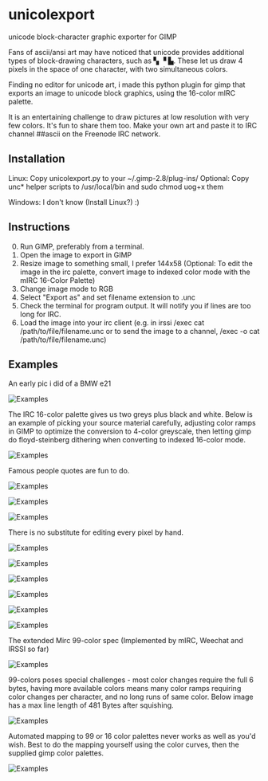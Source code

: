 # unicolexport
unicode block-character graphic exporter for GIMP

Fans of ascii/ansi art may have noticed that unicode provides additional types of block-drawing
characters, such as ▚ ▝ ▙.  These let us draw 4 pixels in the space of one character, with two 
simultaneous colors.

Finding no editor for unicode art, i made this python plugin for gimp that exports an image 
to unicode block graphics, using the 16-color mIRC palette.

It is an entertaining challenge to draw pictures at low resolution with very few colors. It's fun to share them too. Make your own art and paste it to IRC channel ##ascii on the Freenode IRC network. 

## Installation

Linux:   Copy unicolexport.py to your ~/.gimp-2.8/plug-ins/
         Optional:
                 Copy unc* helper scripts to /usr/local/bin and sudo chmod uog+x them 
                
Windows: I don't know (Install Linux?) :)

## Instructions

 0) Run GIMP, preferably from a terminal.
 1) Open the image to export in GIMP
 2) Resize image to something small, I prefer 144x58
    (Optional: To edit the image in the irc palette, convert image to indexed color mode with
     the mIRC 16-Color Palette)
 3) Change image mode to RGB
 4) Select "Export as" and set filename extension to .unc 
 5) Check the terminal for program output. It will notify you if lines are too long for IRC.
 6) Load the image into your irc client (e.g. in irssi /exec cat /path/to/file/filename.unc
    or to send the image to a channel, /exec -o cat /path/to/file/filename.unc)

## Examples

An early pic i did of a BMW e21 

![Examples](https://abload.de/img/cool-unicodebmws8sa8.png)

The IRC 16-color palette gives us two greys plus black and white.  Below is an example of picking your source material carefully, adjusting color ramps in GIMP to optimize the conversion to 4-color greyscale, then letting gimp do floyd-steinberg dithering when converting to indexed 16-color mode.

![Examples](https://files.catbox.moe/2g52xe.png)


Famous people quotes are fun to do.

![Examples](https://i.imgur.com/kRhJbGol.png)

![Examples](https://abload.de/img/krugmancapsda9j.png)

![Examples](https://abload.de/img/stallmanquotcapj3p9e.png)


There is no substitute for editing every pixel by hand.

![Examples](https://abload.de/img/logcap2uqp2.png)

![Examples](https://files.catbox.moe/tg9voc.png)

![Examples](https://abload.de/img/bitcoincapnqr8a.png)

![Examples](https://files.catbox.moe/b3uyji.png)

![Examples](https://files.catbox.moe/x4u64t.png)

![Examples](https://kek.gg/i/479HZC.png)


The extended Mirc 99-color spec (Implemented by mIRC, Weechat and IRSSI so far)

![Examples](https://abload.de/img/98colors92kra.png)


99-colors poses special challenges - most color changes require the full 6 bytes, having more available colors means many color ramps requiring color changes per character, and no long runs of same color. Below image has a max line length of 481 Bytes after squishing.

![Examples](https://files.catbox.moe/d5dk8w.png)


Automated mapping to 99 or 16 color palettes never works as well as you'd wish.  Best to do the mapping yourself using the color curves, then the supplied gimp color palettes.

![Examples](https://a.pomfe.co/fqfikv.png)

